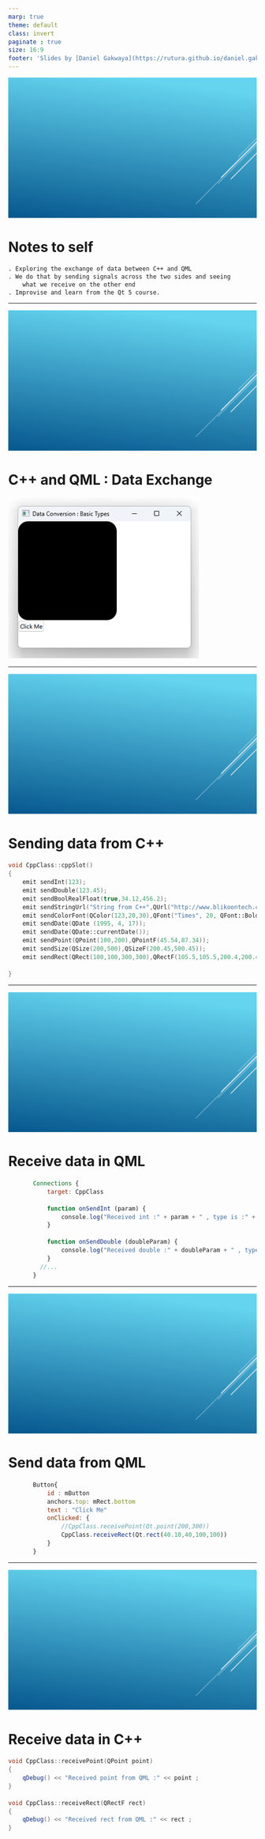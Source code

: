 ```yaml
---
marp: true
theme: default
class: invert
paginate : true
size: 16:9
footer: 'Slides by [Daniel Gakwaya](https://rutura.github.io/daniel.gakwaya/) at [LearnQtGuide](https://www.learnqt.guide/)'
---
```

![bg](images/slide_background.png)
# Notes to self
    . Exploring the exchange of data between C++ and QML
    . We do that by sending signals across the two sides and seeing
        what we receive on the other end
    . Improvise and learn from the Qt 5 course.

       
---
![bg](images/slide_background.png)
# C++ and QML : Data Exchange
![](images/1.png)

---
![bg](images/slide_background.png)
# Sending data from C++
```c++
void CppClass::cppSlot()
{
    emit sendInt(123);
    emit sendDouble(123.45);
    emit sendBoolRealFloat(true,34.12,456.2);
    emit sendStringUrl("String from C++",QUrl("http://www.blikoontech.com"));
    emit sendColorFont(QColor(123,20,30),QFont("Times", 20, QFont::Bold));
    emit sendDate(QDate (1995, 4, 17));
    emit sendDate(QDate::currentDate());
    emit sendPoint(QPoint(100,200),QPointF(45.54,87.34));
    emit sendSize(QSize(200,500),QSizeF(200.45,500.45));
    emit sendRect(QRect(100,100,300,300),QRectF(105.5,105.5,200.4,200.4));

}
```
---
![bg](images/slide_background.png)
# Receive data in QML
```qml
       Connections {
           target: CppClass

           function onSendInt (param) {
               console.log("Received int :" + param + " , type is :" + typeof param)
           }

           function onSendDouble (doubleParam) {
               console.log("Received double :" + doubleParam + " , type is :" + typeof doubleParam)
           }
         //...
       }
```

---
![bg](images/slide_background.png)
# Send data from QML
```qml
       Button{
           id : mButton
           anchors.top: mRect.bottom
           text : "Click Me"
           onClicked: {
               //CppClass.receivePoint(Qt.point(200,300))
               CppClass.receiveRect(Qt.rect(40.10,40,100,100))
           }
       }
```

---
![bg](images/slide_background.png)
# Receive data in C++
```C++
void CppClass::receivePoint(QPoint point)
{
    qDebug() << "Received point from QML :" << point ;
}

void CppClass::receiveRect(QRectF rect)
{
    qDebug() << "Received rect from QML :" << rect ;
}
```






